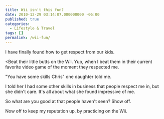 ```yaml
---
title: Wii isn't this fun?
date: 2010-12-29 03:14:07.000000000 -06:00
published: true
categories:
  - Lifestyle & Travel
tags: []
permalink: /wii-fun/
---
```

I have finally found how to get respect from our kids.

<Beat their little butts on the Wii. Yup, when I beat them in their current favorite video game of the moment they respected me.

"You have some skills Chris" one daughter told me.

I told her I had some other skills in business that people respect me in, but she didn't care. It's all about what she found impressive of me.

So what are you good at that people haven't seen? Show off.

Now off to keep my reputation up, by practicing on the Wii.